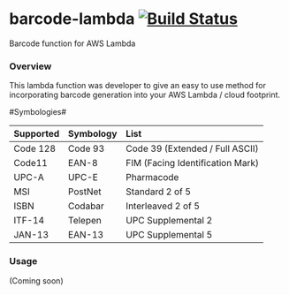 # barcode-lambda [![Build Status](https://www.travis-ci.org/barnhill/barcodelib.svg?branch=master)](https://www.travis-ci.org/barnhill/barcode-lambda)
Barcode function for AWS Lambda

### Overview ###
 
This lambda function was developer to give an easy to use method for incorporating barcode generation into your AWS Lambda / cloud footprint.

#Symbologies#

|   Supported   |  Symbology    | List  |
| :------------- | :------------- | :-----|
| Code 128      | Code 93       | Code 39 (Extended / Full ASCII) |
| Code11        | EAN-8         | FIM (Facing Identification Mark) |
| UPC-A         | UPC-E         | Pharmacode   |
| MSI           | PostNet       | Standard 2 of 5 |
| ISBN          | Codabar       | Interleaved 2 of 5 |
| ITF-14        | Telepen       | UPC Supplemental 2 |
| JAN-13        | EAN-13        | UPC Supplemental 5 |

### Usage ###

(Coming soon)
